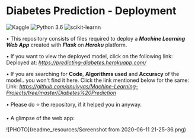 # Diabetes Prediction - Deployment
![Kaggle](https://img.shields.io/badge/Dataset-Kaggle-blue.svg) ![Python 3.6](https://img.shields.io/badge/Python-3.6-brightgreen.svg) ![scikit-learnn](https://img.shields.io/badge/Library-Scikit_Learn-orange.svg)

• This repository consists of files required to deploy a ___Machine Learning Web App___ created with ___Flask___ on ___Heroku___ platform.

• If you want to view the deployed model, click on the following link:<br />
Deployed at: _https://predicting-diabetes.herokuapp.com/_

• If you are searching for __Code__, __Algorithms used__ and __Accuracy__ of the model.. you won't find it here. Click the link mentioned below for the same:<br />
Link: _https://github.com/anujvyas/Machine-Learning-Projects/tree/master/Diabetes%20Prediction_

• Please do ⭐ the repository, if it helped you in anyway.

• A glimpse of the web app:

 ![PHOTO](readme_resources/Screenshot from 2020-06-11 21-25-36.png)

